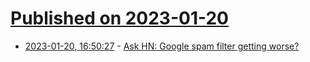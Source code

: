 # [Published on 2023-01-20](index.md)

* [2023-01-20, 16:50:27](https://news.ycombinator.com/item?id=34455854) - [Ask HN: Google spam filter getting worse?](https://news.ycombinator.com/item?id=34455854)
